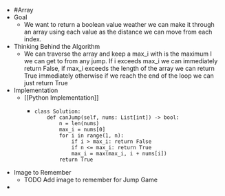 - #Array
- Goal
	- We want to return a boolean value weather we can make it through an array using each value as the distance we can move from each index.
- Thinking Behind the Algorithm
	- We can traverse the array and keep a max_i with is the maximum I we can get to from any jump. If i exceeds max_i we can immediately return False, if max_i exceeds the length of the array we can return True immediately otherwise if we reach the end of the loop we can just return True
- Implementation
	- [[Python Implementation]]
		- ```
		  class Solution:
		      def canJump(self, nums: List[int]) -> bool:
		          n = len(nums)
		          max_i = nums[0]
		          for i in range(1, n):
		              if i > max_i: return False
		              if n <= max_i: return True
		              max_i = max(max_i, i + nums[i])
		          return True
		  ```
- Image to Remember
	- TODO Add image to remember for Jump Game
-